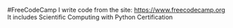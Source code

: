 #FreeCodeCamp
I write code from the site: https://www.freecodecamp.org
It includes 
Scientific Computing with Python Certification
